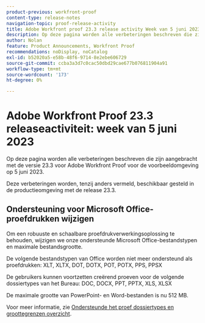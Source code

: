 ```yaml
---
product-previous: workfront-proof
content-type: release-notes
navigation-topic: proof-release-activity
title: Adobe Workfront proof 23.3 release activity Week van 5 juni 2023
description: Op deze pagina worden alle verbeteringen beschreven die zijn aangebracht met de versie 23.3 voor Adobe Workfront Proof voor de voorvertoningsomgeving. Deze verbeteringen zullen beschikbaar worden gesteld in de productieomgeving in de week van 5 juni 2023.
author: Nolan
feature: Product Announcements, Workfront Proof
recommendations: noDisplay, noCatalog
exl-id: b52020a5-e58b-48f6-9714-8e2ebe606729
source-git-commit: ccba3a3d7c0cac50dbd29cae677b076811904a91
workflow-type: tm+mt
source-wordcount: '173'
ht-degree: 0%

---
```


# Adobe Workfront Proof 23.3 releaseactiviteit: week van 5 juni 2023

Op deze pagina worden alle verbeteringen beschreven die zijn aangebracht met de versie 23.3 voor Adobe Workfront Proof voor de voorbeeldomgeving op 5 juni 2023.

Deze verbeteringen worden, tenzij anders vermeld, beschikbaar gesteld in de productieomgeving met de release 23.3.

## Ondersteuning voor Microsoft Office-proefdrukken wijzigen

Om een robuuste en schaalbare proefdrukverwerkingsoplossing te behouden, wijzigen we onze ondersteunde Microsoft Office-bestandstypen en maximale bestandsgrootte.

De volgende bestandstypen van Office worden niet meer ondersteund als proefdrukken:
XLT, XLTX, DOT, DOTX, POT, POTX, PPS, PPSX

De gebruikers kunnen voortzetten creërend proeven voor de volgende dossiertypes van het Bureau:
DOC, DOCX, PPT, PPTX, XLS, XLSX

De maximale grootte van PowerPoint- en Word-bestanden is nu 512 MB.

Voor meer informatie, zie [&#x200B; Ondersteunde het proef dossiertypes en groottegrenzen overzicht &#x200B;](/help/quicksilver/review-and-approve-work/proofing/proofing-overview/supported-proofing-file-types.md).
